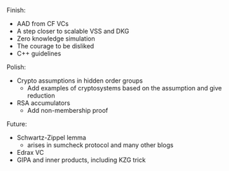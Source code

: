 Finish:

 - AAD from CF VCs
 - A step closer to scalable VSS and DKG
 - Zero knowledge simulation
 - The courage to be disliked
 - C++ guidelines

Polish:

 - Crypto assumptions in hidden order groups
    + Add examples of cryptosystems based on the assumption and give reduction
 - RSA accumulators
    - Add non-membership proof

Future:

 - Schwartz-Zippel lemma
   + arises in sumcheck protocol and many other blogs
 - Edrax VC
 - GIPA and inner products, including KZG trick
